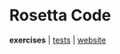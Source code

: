 # Rosetta Code

**exercises** | [tests](../../../../../../test/scala/com/martinbrosenberg/exercises/rosettacode) | [website](http://rosettacode.org/)